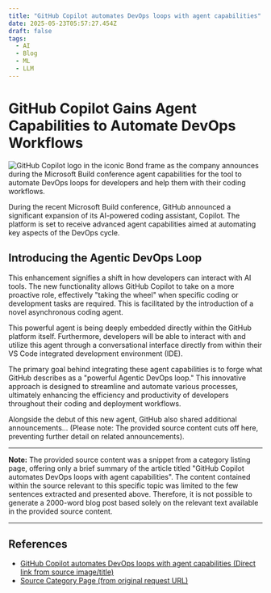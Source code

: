 ```yaml
---
title: "GitHub Copilot automates DevOps loops with agent capabilities"
date: 2025-05-23T05:57:27.454Z
draft: false
tags:
  - AI
  - Blog
  - ML
  - LLM
---
```


# GitHub Copilot Gains Agent Capabilities to Automate DevOps Workflows

![GitHub Copilot logo in the iconic Bond frame as the company announces during the Microsoft Build conference agent capabilities for the tool to automate DevOps loops for developers and help them with their coding workflows.](https://www.developer-tech.com/wp-content/uploads/2025/05/github-copilot-agentic-ai-artificial-intelligence-development-coding-agent-developers-agents-programming-microsoft-build-334x250.jpg)

During the recent Microsoft Build conference, GitHub announced a significant expansion of its AI-powered coding assistant, Copilot. The platform is set to receive advanced agent capabilities aimed at automating key aspects of the DevOps cycle.

## Introducing the Agentic DevOps Loop

This enhancement signifies a shift in how developers can interact with AI tools. The new functionality allows GitHub Copilot to take on a more proactive role, effectively "taking the wheel" when specific coding or development tasks are required. This is facilitated by the introduction of a novel asynchronous coding agent.

This powerful agent is being deeply embedded directly within the GitHub platform itself. Furthermore, developers will be able to interact with and utilize this agent through a conversational interface directly from within their VS Code integrated development environment (IDE).

The primary goal behind integrating these agent capabilities is to forge what GitHub describes as a "powerful Agentic DevOps loop." This innovative approach is designed to streamline and automate various processes, ultimately enhancing the efficiency and productivity of developers throughout their coding and deployment workflows.

Alongside the debut of this new agent, GitHub also shared additional announcements... (Please note: The provided source content cuts off here, preventing further detail on related announcements).

---

**Note:** The provided source content was a snippet from a category listing page, offering only a brief summary of the article titled "GitHub Copilot automates DevOps loops with agent capabilities". The content contained within the source relevant to this specific topic was limited to the few sentences extracted and presented above. Therefore, it is not possible to generate a 2000-word blog post based solely on the relevant text available in the provided source content.

---

## References

-   [GitHub Copilot automates DevOps loops with agent capabilities (Direct link from source image/title)](https://www.developer-tech.com/news/github-copilot-automates-devops-loops-agent-capabilities/)
-   [Source Category Page (from original request URL)](https://www.developer-tech.com/categories/developer-approaches/developer-approaches-devops/)
